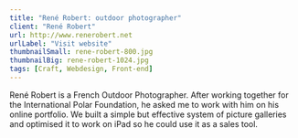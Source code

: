 ```yaml
---
title: "René Robert: outdoor photographer"
client: "René Robert"
url: http://www.renerobert.net
urlLabel: "Visit website"
thumbnailSmall: rene-robert-800.jpg
thumbnailBig: rene-robert-1024.jpg
tags: [Craft, Webdesign, Front-end]
---
```


René Robert is a French Outdoor Photographer. After working together for the International Polar Foundation, he asked me to work with him on his online portfolio. We built a simple but effective system of picture galleries  and optimised it to work on iPad so he could use it as a sales tool.
